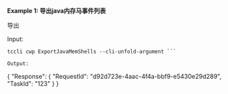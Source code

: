 **Example 1: 导出java内存马事件列表**

导出

Input: 

```
tccli cwp ExportJavaMemShells --cli-unfold-argument ```

Output: 
```
{
    "Response": {
        "RequestId": "d92d723e-4aac-4f4a-bbf9-e5430e29d289",
        "TaskId": "123"
    }
}
```

